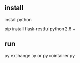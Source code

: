 ## install

install python

pip install flask-restful
python 2.6 +

## run

py exchange.py or
py cointainer.py

